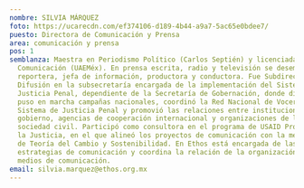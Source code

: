 ```yaml
---
nombre: SILVIA MÁRQUEZ
foto: https://ucarecdn.com/ef374106-d189-4b44-a9a7-5ac65e0bdee7/
puesto: Directora de Comunicación y Prensa
area: comunicación y prensa
pos: 1
semblanza: Maestra en Periodismo Político (Carlos Septién) y licenciada en
  Comunicación (UAEMéx). En prensa escrita, radio y televisión se desempeñó como
  reportera, jefa de información, productora y conductora. Fue Subdirectora de
  Difusión en la subsecretaría encargada de la implementación del Sistema de
  Justicia Penal, dependiente de la Secretaría de Gobernación, donde diseñó y
  puso en marcha campañas nacionales, coordinó la Red Nacional de Voceros del
  Sistema de Justicia Penal y promovió las relaciones entre instituciones de
  gobierno, agencias de cooperación internacional y organizaciones de la
  sociedad civil. Participó como consultora en el programa de USAID Promoviendo
  la Justicia, en el que alineó los proyectos de comunicación con la metodología
  de Teoría del Cambio y Sostenibilidad. En Ethos está encargada de las
  estrategias de comunicación y coordina la relación de la organización con los
  medios de comunicación.
email: silvia.marquez@ethos.org.mx
---
```


